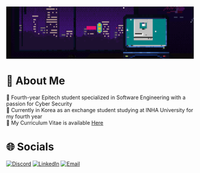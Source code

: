 [![MasterHead](./banner.gif)](https://drive.google.com/file/d/1BQR_V4uAgMnWzVGYy0CAvYqF2tjAgJke/view?usp=sharing)

# 💫 About Me
💬 Fourth-year Epitech student specialized in Software Engineering with a passion for Cyber Security<br>🌱 Currently in Korea as an exchange student studying at INHA University for my fourth year<br>
📄 My Curriculum Vitae is available [Here](https://drive.google.com/file/d/1BQR_V4uAgMnWzVGYy0CAvYqF2tjAgJke/view?usp=sharing)<br>

# 🌐 Socials
[![Discord](https://img.shields.io/badge/Discord-%237289DA.svg?style=for-the-badge&logo=discord&logoColor=white)](https://discord.gg/Thibaut#3145) [![LinkedIn](https://img.shields.io/badge/LinkedIn-%230077B5.svg?style=for-the-badge&logo=linkedin&logoColor=white)](https://linkedin.com/in/thibaut-tran-5a7454233) [![Email](https://img.shields.io/badge/Email-%237C3AED.svg?style=for-the-badge&logo=microsoft-outlook&logoColor=white)](mailto:thibaut.tran@epitech.eu)

